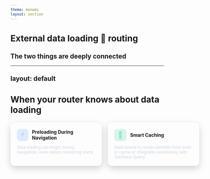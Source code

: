 ```yaml
---
theme: monomi
layout: section
---
```


# External data loading 🤝 routing

##  The two things are deeply connected

---
layout: default
---

# When your router knows about data loading

<div style="display:grid;grid-template-columns:repeat(2,minmax(300px,1fr));gap:20px;margin-top:24px;align-items:stretch">
  <div style="background:linear-gradient(180deg,rgba(255,255,255,.08),rgba(255,255,255,.02));border:1px solid rgba(255,255,255,.12);border-radius:14px;padding:20px;backdrop-filter:blur(3px);box-shadow:0 8px 22px rgba(0,0,0,.18)">
    <div style="display:flex;align-items:center;gap:12px;margin-bottom:12px">
      <div style="width:40px;height:40px;border-radius:10px;display:flex;align-items:center;justify-content:center;background:rgba(59,130,246,.15);color:#93c5fd;font-size:22px">⚡</div>
      <h3 style="margin:0;font-size:1.1em">Preloading During Navigation</h3>
    </div>
    <p style="margin:0;color:#cbd5e1;font-size:.95em">Data loading can begin during navigation, even before rendering starts</p>
  </div>

  <div style="background:linear-gradient(180deg,rgba(255,255,255,.08),rgba(255,255,255,.02));border:1px solid rgba(255,255,255,.12);border-radius:14px;padding:20px;backdrop-filter:blur(3px);box-shadow:0 8px 22px rgba(0,0,0,.18)">
    <div style="display:flex;align-items:center;gap:12px;margin-bottom:12px">
      <div style="width:40px;height:40px;border-radius:10px;display:flex;align-items:center;justify-content:center;background:rgba(16,185,129,.15);color:#6ee7b7;font-size:22px">💾</div>
      <h3 style="margin:0;font-size:1.1em">Smart Caching</h3>
    </div>
    <p style="margin:0;color:#cbd5e1;font-size:.95em">Data bound to routes benefits from built-in cache or integrates seamlessly with TanStack Query</p>
  </div>
</div>
